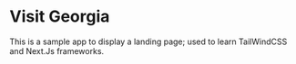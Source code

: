 # Visit Georgia

This is a sample app to display a landing page; used to learn TailWindCSS and Next.Js frameworks.
